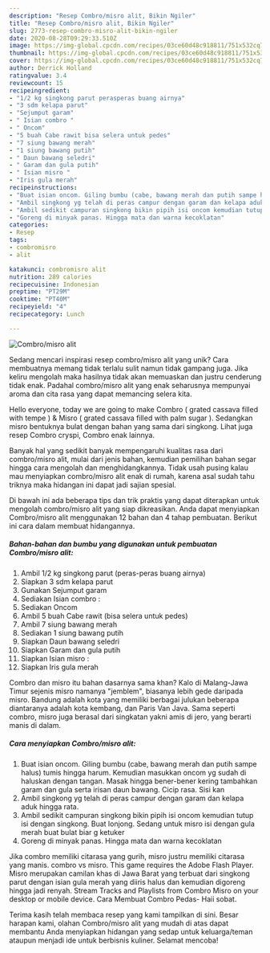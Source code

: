 ```yaml
---
description: "Resep Combro/misro alit, Bikin Ngiler"
title: "Resep Combro/misro alit, Bikin Ngiler"
slug: 2773-resep-combro-misro-alit-bikin-ngiler
date: 2020-08-28T09:29:33.510Z
image: https://img-global.cpcdn.com/recipes/03ce60d48c918811/751x532cq70/combromisro-alit-foto-resep-utama.jpg
thumbnail: https://img-global.cpcdn.com/recipes/03ce60d48c918811/751x532cq70/combromisro-alit-foto-resep-utama.jpg
cover: https://img-global.cpcdn.com/recipes/03ce60d48c918811/751x532cq70/combromisro-alit-foto-resep-utama.jpg
author: Derrick Holland
ratingvalue: 3.4
reviewcount: 15
recipeingredient:
- "1/2 kg singkong parut perasperas buang airnya"
- "3 sdm kelapa parut"
- "Sejumput garam"
- " Isian combro "
- " Oncom"
- "5 buah Cabe rawit bisa selera untuk pedes"
- "7 siung bawang merah"
- "1 siung bawang putih"
- " Daun bawang seledri"
- " Garam dan gula putih"
- " Isian misro "
- "Iris gula merah"
recipeinstructions:
- "Buat isian oncom. Giling bumbu (cabe, bawang merah dan putih sampe halus) tumis hingga harum. Kemudian masukkan oncom yg sudah di haluskan dengan tangan. Masak hingga bener-bener kering tambahkan garam dan gula serta irisan daun bawang. Cicip rasa. Sisi kan"
- "Ambil singkong yg telah di peras campur dengan garam dan kelapa aduk hingga rata."
- "Ambil sedikit campuran singkong bikin pipih isi oncom kemudian tutup isi dengan singkong. Buat lonjong. Sedang untuk misro isi dengan gula merah buat bulat biar g ketuker"
- "Goreng di minyak panas. Hingga mata dan warna kecoklatan"
categories:
- Resep
tags:
- combromisro
- alit

katakunci: combromisro alit 
nutrition: 289 calories
recipecuisine: Indonesian
preptime: "PT29M"
cooktime: "PT40M"
recipeyield: "4"
recipecategory: Lunch

---
```



![Combro/misro alit](https://img-global.cpcdn.com/recipes/03ce60d48c918811/751x532cq70/combromisro-alit-foto-resep-utama.jpg)

Sedang mencari inspirasi resep combro/misro alit yang unik? Cara membuatnya memang tidak terlalu sulit namun tidak gampang juga. Jika keliru mengolah maka hasilnya tidak akan memuaskan dan justru cenderung tidak enak. Padahal combro/misro alit yang enak seharusnya mempunyai aroma dan cita rasa yang dapat memancing selera kita.

Hello everyone, today we are going to make Combro ( grated cassava filled with tempe ) &amp; Misro ( grated cassava filled with palm sugar ). Sedangkan misro bentuknya bulat dengan bahan yang sama dari singkong. Lihat juga resep Combro cryspi, Combro enak lainnya.

Banyak hal yang sedikit banyak mempengaruhi kualitas rasa dari combro/misro alit, mulai dari jenis bahan, kemudian pemilihan bahan segar hingga cara mengolah dan menghidangkannya. Tidak usah pusing kalau mau menyiapkan combro/misro alit enak di rumah, karena asal sudah tahu triknya maka hidangan ini dapat jadi sajian spesial.


Di bawah ini ada beberapa tips dan trik praktis yang dapat diterapkan untuk mengolah combro/misro alit yang siap dikreasikan. Anda dapat menyiapkan Combro/misro alit menggunakan 12 bahan dan 4 tahap pembuatan. Berikut ini cara dalam membuat hidangannya.

<!--inarticleads1-->

##### Bahan-bahan dan bumbu yang digunakan untuk pembuatan Combro/misro alit:

1. Ambil 1/2 kg singkong parut (peras-peras buang airnya)
1. Siapkan 3 sdm kelapa parut
1. Gunakan Sejumput garam
1. Sediakan  Isian combro :
1. Sediakan  Oncom
1. Ambil 5 buah Cabe rawit (bisa selera untuk pedes)
1. Ambil 7 siung bawang merah
1. Sediakan 1 siung bawang putih
1. Siapkan  Daun bawang seledri
1. Siapkan  Garam dan gula putih
1. Siapkan  Isian misro :
1. Siapkan Iris gula merah


Combro dan misro itu bahan dasarnya sama khan? Kalo di Malang-Jawa Timur sejenis misro namanya &#34;jemblem&#34;, biasanya lebih gede daripada misro. Bandung adalah kota yang memiliki berbagai julukan beberapa diantaranya adalah kota kembang, dan Paris Van Java. Sama seperti combro, misro juga berasal dari singkatan yakni amis di jero, yang berarti manis di dalam. 

<!--inarticleads2-->

##### Cara menyiapkan Combro/misro alit:

1. Buat isian oncom. Giling bumbu (cabe, bawang merah dan putih sampe halus) tumis hingga harum. Kemudian masukkan oncom yg sudah di haluskan dengan tangan. Masak hingga bener-bener kering tambahkan garam dan gula serta irisan daun bawang. Cicip rasa. Sisi kan
1. Ambil singkong yg telah di peras campur dengan garam dan kelapa aduk hingga rata.
1. Ambil sedikit campuran singkong bikin pipih isi oncom kemudian tutup isi dengan singkong. Buat lonjong. Sedang untuk misro isi dengan gula merah buat bulat biar g ketuker
1. Goreng di minyak panas. Hingga mata dan warna kecoklatan


Jika combro memiliki citarasa yang gurih, misro justru memiliki citarasa yang manis. combro vs misro. This game requires the Adobe Flash Player. Misro merupakan camilan khas di Jawa Barat yang terbuat dari singkong parut dengan isian gula merah yang diiris halus dan kemudian digoreng hingga jadi renyah. Stream Tracks and Playlists from Combro Misro on your desktop or mobile device. Cara Membuat Combro Pedas- Haii sobat. 

Terima kasih telah membaca resep yang kami tampilkan di sini. Besar harapan kami, olahan Combro/misro alit yang mudah di atas dapat membantu Anda menyiapkan hidangan yang sedap untuk keluarga/teman ataupun menjadi ide untuk berbisnis kuliner. Selamat mencoba!
